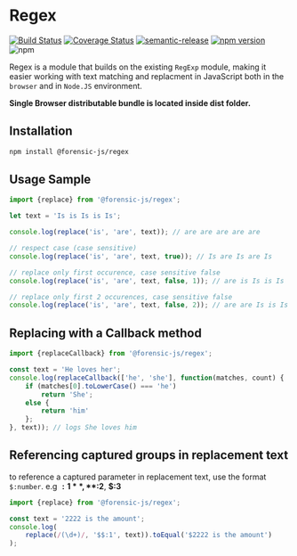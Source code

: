 # Regex

[![Build Status](https://travis-ci.org/harrison-ifeanyichukwu/regex.svg?branch=master)](https://travis-ci.org/harrison-ifeanyichukwu/regex)
[![Coverage Status](https://coveralls.io/repos/github/harrison-ifeanyichukwu/regex/badge.svg?branch=master)](https://coveralls.io/github/harrison-ifeanyichukwu/regex?branch=master)
[![semantic-release](https://img.shields.io/badge/%20%20%F0%9F%93%A6%F0%9F%9A%80-semantic--release-e10079.svg)](https://github.com/semantic-release/semantic-release)
[![npm version](https://badge.fury.io/js/%40forensic-js%2Fregex.svg)](https://badge.fury.io/js/%40forensic-js%2Fregex)
![npm](https://img.shields.io/npm/dt/%40forensic-js%2Fregex.svg)

Regex is a module that builds on the existing `RegExp` module, making it easier working with text matching and replacment in JavaScript both in the `browser` and in `Node.JS` environment.

**Single Browser distributable bundle is located inside **dist** folder.**

## Installation

```bash
npm install @forensic-js/regex
```

## Usage Sample

```typescript
import {replace} from '@forensic-js/regex';

let text = 'Is is Is is Is';

console.log(replace('is', 'are', text)); // are are are are are

// respect case (case sensitive)
console.log(replace('is', 'are', text, true)); // Is are Is are Is

// replace only first occurence, case sensitive false
console.log(replace('is', 'are', text, false, 1)); // are is Is is Is

// replace only first 2 occurences, case sensitive false
console.log(replace('is', 'are', text, false, 2)); // are are Is is Is
```

## Replacing with a Callback method

```typescript
import {replaceCallback} from '@forensic-js/regex';

const text = 'He loves her';
console.log(replaceCallback(['he', 'she'], function(matches, count) {
    if (matches[0].toLowerCase() === 'he')
        return 'She';
    else {
        return 'him'
    };
}, text)); // logs She loves him
```

## Referencing captured groups in replacement text

to reference a captured parameter in replacement text, use the format `$:number`. e.g **$:1**, **$:2**, **$:3**

```typescript
import {replace} from '@forensic-js/regex';

const text = '2222 is the amount';
console.log(
    replace(/(\d+)/, '$$:1', text)).toEqual('$2222 is the amount')
);
```